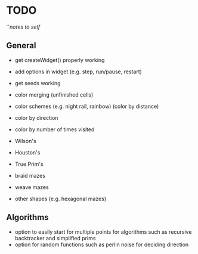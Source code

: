 # TODO

``_notes to self_

## General

* get createWidget() properly working
* add options in widget (e.g. step, run/pause, restart)
* get seeds working
* color merging (unfinished cells)
* color schemes (e.g. night rail, rainbow) (color by distance)
* color by direction
* color by number of times visited
* Wilson's
* Houston's
* True Prim's

* braid mazes
* weave mazes
* other shapes (e.g. hexagonal mazes)

## Algorithms

* option to easily start for multiple points for algorithms such as recursive backtracker and simplified prims
* option for random functions such as perlin noise for deciding direction